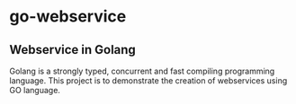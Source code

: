 # go-webservice

## Webservice in Golang

Golang is a strongly typed, concurrent and fast compiling programming language. This project is to demonstrate the creation of webservices using GO language.
